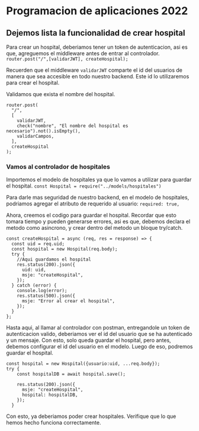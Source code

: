 # Programacion de aplicaciones 2022

## Dejemos lista la funcionalidad de crear hospital

Para crear un hospital, deberiamos tener un token de autenticacion, asi es que, agreguemos el middleware antes de entrar al controlador.
`router.post("/",[validarJWT], createHospital);`

Recuerden que el middleware `validarJWT` comparte el id del usuarios de manera que sea accesible en todo nuestro backend. Este id lo utilizaremos para crear el hospital.

Validamos que exista el nombre del hospital.

```
router.post(
  "/",
  [
    validarJWT,
    check("nombre", "El nombre del hospital es necesario").not().isEmpty(),
    validarCampos,
  ],
  createHospital
);
```

### Vamos al controlador de hospitales

Importemos el modelo de hospitales ya que lo vamos a utilizar para guardar el hospital.
`const Hospital = require("../models/hospitales")`

Para darle mas seguridad de nuestro backend, en el modelo de hospitales, podriamos agregar el atributo de requerido al usuario: `required: true,`

Ahora, creemos el codigo para guardar el hospital. Recordar que esto tomara tiempo y pueden generarse errores, asi es que, debemos declara el metodo como asincrono, y crear dentro del metodo un bloque try/catch.

```
const createHospital = async (req, res = response) => {
  const uid = req.uid;
  const hospital = new Hospital(req.body);
  try {
    //Aqui guardamos el hospital
    res.status(200).json({
      uid: uid,
      msje: "createHospital",
    });
  } catch (error) {
    console.log(error);
    res.status(500).json({
      msje: "Error al crear el hospital",
    });
  }
};
```

Hasta aqui, al llamar al controlador con postman, entregandole un token de autenticacion valido, deberiamos ver el id del usuario que se ha autenticado y un mensaje. Con esto, solo queda guardar el hospital, pero antes, debemos configurar el id del usuario en el modelo. Luego de eso, podremos guardar el hospital.

```
const hospital = new Hospital({usuario:uid, ...req.body});
try {
    const hospitalDB = await hospital.save();

    res.status(200).json({
      msje: "createHospital",
      hospital: hospitalDB,
    });
  }
```

Con esto, ya deberiamos poder crear hospitales.
Verifique que lo que hemos hecho funciona correctamente.
